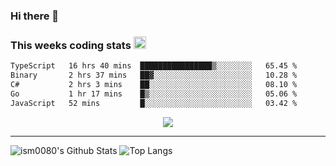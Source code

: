 ### Hi there 👋

<!--START_SECTION:giphy-->
<!--END_SECTION:giphy-->

### This weeks coding stats <img src="https://media1.giphy.com/media/LmNwrBhejkK9EFP504/giphy.gif?cid=ecf05e4723nsktnyyj53u162g7cy5rjqfg6gz06kxdg5y55g&rid=giphy.gif" width="20" height="20" />
<!--START_SECTION:waka-->

```txt
TypeScript   16 hrs 40 mins  ████████████████▒░░░░░░░░   65.45 %
Binary       2 hrs 37 mins   ██▓░░░░░░░░░░░░░░░░░░░░░░   10.28 %
C#           2 hrs 3 mins    ██░░░░░░░░░░░░░░░░░░░░░░░   08.10 %
Go           1 hr 17 mins    █▒░░░░░░░░░░░░░░░░░░░░░░░   05.06 %
JavaScript   52 mins         █░░░░░░░░░░░░░░░░░░░░░░░░   03.42 %
```

<!--END_SECTION:waka-->

<!--START_SECTION:comicstrip-->
<p align="center">
 <a href="https://xkcd.com/">
 <img src="https://imgs.xkcd.com/comics/sitting_in_a_tree.png" />
</a>
</p>
<!--END_SECTION:comicstrip-->

---

![ism0080's Github Stats](https://github-readme-stats.vercel.app/api?username=ism0080&show_icons=true%hide_border=true&hide=issues)
![Top Langs](https://github-readme-stats.vercel.app/api/top-langs/?username=ism0080&layout=compact)

<!--
**ism0080/ism0080** is a ✨ _special_ ✨ repository because its `README.md` (this file) appears on your GitHub profile.

Here are some ideas to get you started:

- 🔭 I’m currently working on ...
- 🌱 I’m currently learning ...
- 👯 I’m looking to collaborate on ...
- 🤔 I’m looking for help with ...
- 💬 Ask me about ...
- 📫 How to reach me: ...
- 😄 Pronouns: ...
- ⚡ Fun fact: ...
-->
